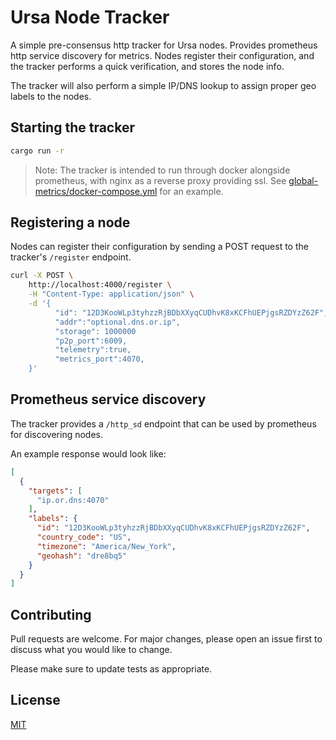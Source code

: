 # Ursa Node Tracker

A simple pre-consensus http tracker for Ursa nodes. Provides prometheus http service discovery for metrics.
Nodes register their configuration, and the tracker performs a quick verification, and stores the node info.

The tracker will also perform a simple IP/DNS lookup to assign proper geo labels to the nodes.

## Starting the tracker

```bash
cargo run -r
```

> Note: The tracker is intended to run through docker alongside prometheus, with nginx as a reverse proxy providing ssl. See [global-metrics/docker-compose.yml](../../infra/global-metrics/docker-compose.yml) for an example.

## Registering a node

Nodes can register their configuration by sending a POST request to the tracker's `/register` endpoint.

```bash
curl -X POST \
    http://localhost:4000/register \
    -H "Content-Type: application/json" \
    -d '{
          "id": "12D3KooWLp3tyhzzRjBDbXXyqCUDhvK8xKCFhUEPjgsRZDYzZ62F",
          "addr":"optional.dns.or.ip",
          "storage": 1000000
          "p2p_port":6009,
          "telemetry":true,
          "metrics_port":4070,
    }'
```

## Prometheus service discovery

The tracker provides a `/http_sd` endpoint that can be used by prometheus for discovering nodes.

An example response would look like:

```json
[
  {
    "targets": [ 
      "ip.or.dns:4070"
    ],
    "labels": {
      "id": "12D3KooWLp3tyhzzRjBDbXXyqCUDhvK8xKCFhUEPjgsRZDYzZ62F",
      "country_code": "US",
      "timezone": "America/New_York",
      "geohash": "dre8bq5"
    }
  }
]
```

## Contributing

Pull requests are welcome. For major changes, please open an issue first to discuss what you would like to change.

Please make sure to update tests as appropriate.

## License
[MIT](https://choosealicense.com/licenses/mit/)
